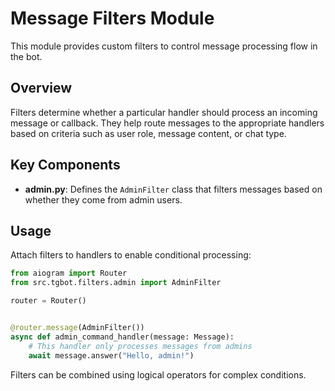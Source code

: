 # Message Filters Module

This module provides custom filters to control message processing flow in the bot.

## Overview

Filters determine whether a particular handler should process an incoming message or callback. They help route messages to the appropriate handlers based on criteria such as user role, message content, or chat type.

## Key Components

- **admin.py**: Defines the `AdminFilter` class that filters messages based on whether they come from admin users.

## Usage

Attach filters to handlers to enable conditional processing:

```python
from aiogram import Router
from src.tgbot.filters.admin import AdminFilter

router = Router()


@router.message(AdminFilter())
async def admin_command_handler(message: Message):
    # This handler only processes messages from admins
    await message.answer("Hello, admin!")
```

Filters can be combined using logical operators for complex conditions.